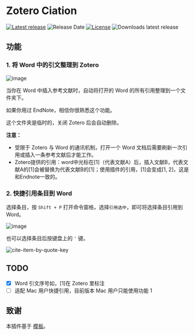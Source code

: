 # Zotero Ciation

[![Latest release](https://img.shields.io/github/v/release/MuiseDestiny/zotero-citation)](https://github.com/MuiseDestiny/zotero-citation/releases)
![Release Date](https://img.shields.io/github/release-date/MuiseDestiny/zotero-citation?color=9cf)
[![License](https://img.shields.io/github/license/MuiseDestiny/zotero-citation)](https://github.com/MuiseDestiny/zotero-citation/blob/master/LICENSE)
![Downloads latest release](https://img.shields.io/github/downloads/MuiseDestiny/zotero-citation/latest/total?color=yellow)

## 功能

### 1. 将 Word 中的引文整理到 Zotero

![image](https://user-images.githubusercontent.com/51939531/218295007-d603f9b8-3147-4cd6-9e7e-c75351889d84.png)

当你在 Word 中插入参考文献时，自动将打开的 Word 的所有引用整理到一个文件夹下。

如果你用过 EndNote，相信你很熟悉这个功能。

这个文件夹是临时的，关闭 Zotero 后会自动删除。

**注意：**
- 受限于 Zotero 与 Word 的通讯机制，打开一个 Word 文档后需要刷新一次引用或插入一条参考文献后才能工作。
- Zotero提供的引用：word中光标在[1]（代表文献A）后，插入文献B，代表文献A的[1]会被替换为代表文献B的[1]；使用插件的引用，[1]会变成[1, 2]，这是和Endnote一致的。

### 2. 快捷引用条目到 Word

选择条目，按 `Shift + P` 打开命令窗格，选择`引用选中`，即可将选择条目引用到 Word。

![image](https://user-images.githubusercontent.com/51939531/214848994-efb607ff-6f5a-4639-9db8-42e7bfd602fb.png)

也可以选择条目后按键盘上的 `'` 键。

![cite-item-by-quote-key](https://user-images.githubusercontent.com/44738481/215477177-c0a58567-a5e4-410c-a8d4-c1207fab02b0.gif)

## TODO

- [x] Word 引文序号如，[1]在 Zotero 里标注
- [ ] 适配 Mac 用户快捷引用，目前版本 Mac 用户只能使用功能 1

## 致谢

本插件基于 [模板](https://github.com/MuiseDestiny/zotero-addon-template)。
